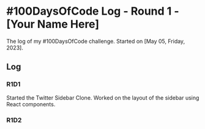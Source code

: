 # #100DaysOfCode Log - Round 1 - [Your Name Here]

The log of my #100DaysOfCode challenge. Started on [May 05, Friday, 2023].

## Log

### R1D1 
Started the Twitter Sidebar Clone. Worked on the layout of the sidebar using React components.

### R1D2
